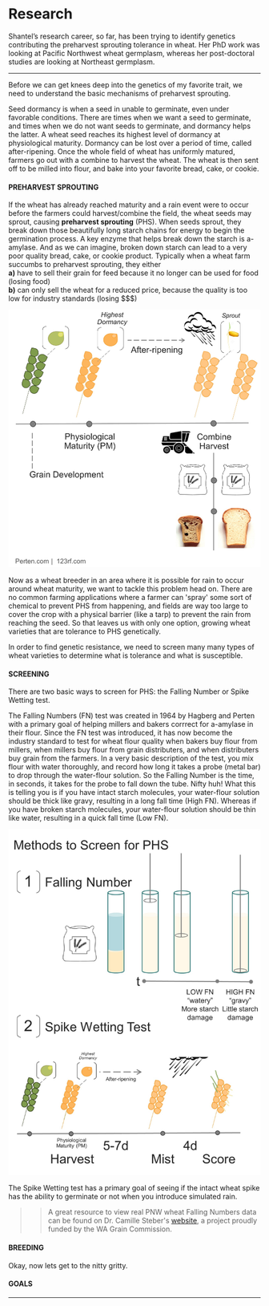 # Research <a id="top"></a>   

Shantel’s research career, so far, has been trying to identify genetics contributing the preharvest sprouting tolerance in wheat. Her PhD work was looking at Pacific Northwest wheat germplasm, whereas her post-doctoral studies are looking at Northeast germplasm.      

---------

Before we can get knees deep into the genetics of my favorite trait, we need to understand the basic mechanisms of preharvest sprouting.  

Seed dormancy is when a seed in unable to germinate, even under favorable conditions. There are times when we want a seed to germinate, and times when we do not want seeds to germinate, and dormancy helps the latter. A wheat seed reaches its highest level of dormancy at physiological maturity. Dormancy can be lost over a period of time, called after-ripening. Once the whole field of wheat has uniformly matured, farmers go out with a combine to harvest the wheat. The wheat is then sent off to be milled into flour, and bake into your favorite bread, cake, or cookie.   

#### PREHARVEST SPROUTING <a id="PHS"></a>  
If the wheat has already reached maturity and a rain event were to occur before the farmers could harvest/combine the field, the wheat seeds may sprout, causing **preharvest sprouting** (PHS). When seeds sprout, they break down those beautifully long starch chains for energy to begin the germination process. A key enzyme that helps break down the starch is a-amylase.  And as we can imagine, broken down starch can lead to a very poor quality bread, cake, or cookie product. Typically when a wheat farm succumbs to preharvest sprouting, they either  
**a)** have to sell their grain for feed because it no longer can be used for food (losing food)    
**b)** can only sell the wheat for a reduced price, because the quality is too low for industry standards (losing $$$)  

![PHS](https://github.com/shantel-martinez/Lab_Resources/blob/master/example_img/PHS.jpg?raw=true)  

Now as a wheat breeder in an area where it is possible for rain to occur around wheat maturity, we want to tackle this problem head on. There are no common farming applications where a farmer can 'spray' some sort of chemical to prevent PHS from happening, and fields are way too large to cover the crop with a physical barrier (like a tarp) to prevent the rain from reaching the seed. So that leaves us with only one option, growing wheat varieties that are tolerance to PHS genetically.  

In order to find genetic resistance, we need to screen many many types of wheat varieties to determine what is tolerance and what is susceptible.  

#### SCREENING <a id="screen"></a>  
There are two basic ways to screen for PHS: the Falling Number or Spike Wetting test.  

The Falling Numbers (FN) test was created in 1964 by Hagberg and Perten with a primary goal of helping millers and bakers corrrect for a-amylase in their flour. Since the FN test was introduced, it has now become the industry standard to test for wheat flour quality when bakers buy flour from millers, when millers buy flour from grain distributers, and when distributers buy grain from the farmers. In a very basic description of the test, you mix flour with water thoroughly, and record how long it takes a probe (metal bar) to drop through the water-flour solution. So the Falling Number is the time, in seconds, it takes for the probe to fall down the tube. Nifty huh! What this is telling you is if you have intact starch molecules, your water-flour solution should be thick like gravy, resulting in a long fall time (High FN). Whereas if you have broken starch molecules, your water-flour solution should be thin like water, resulting in a quick fall time (Low FN).     

![](https://github.com/shantel-martinez/Lab_Resources/blob/master/example_img/ScreenPHS.jpg?raw=true)  

The Spike Wetting test has a primary goal of seeing if the intact wheat spike has the ability to germinate or not when you introduce simulated rain.  




>> A great resource to view real PNW wheat Falling Numbers data can be found on Dr. Camille Steber's [website](http://steberlab.org/project7599data.php), a project proudly funded by the WA Grain Commission.  

#### BREEDING <a id="breeding"></a>  

Okay, now lets get to the nitty gritty.  



#### GOALS  




---------
